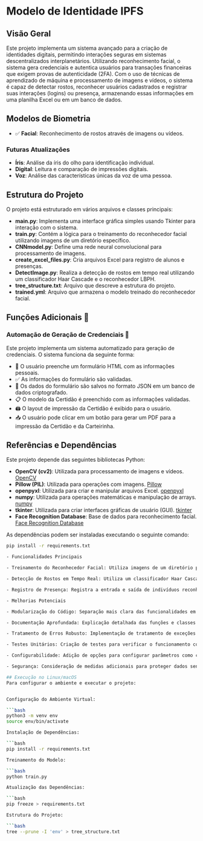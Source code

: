 # Modelo de Identidade IPFS

## Visão Geral

Este projeto implementa um sistema avançado para a criação de identidades digitais, permitindo interações seguras em sistemas descentralizados interplanetários. Utilizando reconhecimento facial, o sistema gera credenciais e autentica usuários para transações financeiras que exigem provas de autenticidade (2FA). Com o uso de técnicas de aprendizado de máquina e processamento de imagens e vídeos, o sistema é capaz de detectar rostos, reconhecer usuários cadastrados e registrar suas interações (logins) ou presença, armazenando essas informações em uma planilha Excel ou em um banco de dados.

## Modelos de Biometria

- ✅ **Facial**: Reconhecimento de rostos através de imagens ou vídeos.

### Futuras Atualizações

- **Íris**: Análise da íris do olho para identificação individual.
- **Digital**: Leitura e comparação de impressões digitais.
- **Voz**: Análise das características únicas da voz de uma pessoa.

## Estrutura do Projeto

O projeto está estruturado em vários arquivos e classes principais:

- **main.py**: Implementa uma interface gráfica simples usando Tkinter para interação com o sistema.
- **train.py**: Contém a lógica para o treinamento do reconhecedor facial utilizando imagens de um diretório específico.
- **CNNmodel.py**: Define uma rede neural convolucional para processamento de imagens.
- **create_excel_files.py**: Cria arquivos Excel para registro de alunos e presenças.
- **DetectImage.py**: Realiza a detecção de rostos em tempo real utilizando um classificador Haar Cascade e o reconhecedor LBPH.
- **tree_structure.txt**: Arquivo que descreve a estrutura do projeto.
- **trained.yml**: Arquivo que armazena o modelo treinado do reconhecedor facial.

## Funções Adicionais 📝

### Automação de Geração de Credenciais 🤖

Este projeto implementa um sistema automatizado para geração de credenciais. O sistema funciona da seguinte forma:

- 📄 O usuário preenche um formulário HTML com as informações pessoais.
- ✅ As informações do formulário são validadas.
- 💾 Os dados do formulário são salvos no formato JSON em um banco de dados criptografado.
- 📋 O modelo da Certidão é preenchido com as informações validadas.
- 🖨️ O layout de impressão da Certidão é exibido para o usuário.
- 📥 O usuário pode clicar em um botão para gerar um PDF para a impressão da Certidão e da Carteirinha.

## Referências e Dependências

Este projeto depende das seguintes bibliotecas Python:

- **OpenCV (cv2)**: Utilizada para processamento de imagens e vídeos. [OpenCV](https://opencv.org/)
- **Pillow (PIL)**: Utilizada para operações com imagens. [Pillow](https://pypi.org/project/pillow/)
- **openpyxl**: Utilizada para criar e manipular arquivos Excel. [openpyxl](https://openpyxl.readthedocs.io/en/stable/)
- **numpy**: Utilizada para operações matemáticas e manipulação de arrays. [numpy](https://numpy.org/pt/)
- **tkinter**: Utilizada para criar interfaces gráficas de usuário (GUI). [tkinter](https://docs.python.org/pt-br/dev/library/tkinter.html)
- **Face Recognition Database**: Base de dados para reconhecimento facial. [Face Recognition Database](https://github.com/topics/face-recognition-database)

As dependências podem ser instaladas executando o seguinte comando:

```bash
pip install -r requirements.txt

- Funcionalidades Principais

- Treinamento do Reconhecedor Facial: Utiliza imagens de um diretório para treinar um modelo de reconhecimento facial.

- Detecção de Rostos em Tempo Real: Utiliza um classificador Haar Cascade para detectar rostos em vídeo ao vivo.

- Registro de Presença: Registra a entrada e saída de indivíduos reconhecidos em uma planilha Excel.

- Melhorias Potenciais

- Modularização do Código: Separação mais clara das funcionalidades em módulos reutilizáveis.

- Documentação Aprofundada: Explicação detalhada das funções e classes em comentários no código.

- Tratamento de Erros Robusto: Implementação de tratamento de exceções para melhor robustez.

- Testes Unitários: Criação de testes para verificar o funcionamento correto das funcionalidades.

- Configurabilidade: Adição de opções para configurar parâmetros como caminhos de diretório e arquivos.

- Segurança: Consideração de medidas adicionais para proteger dados sensíveis e prevenir vulnerabilidades.

## Execução no Linux/macOS
Para configurar o ambiente e executar o projeto:


Configuração do Ambiente Virtual:

```bash
python3 -m venv env
source env/bin/activate

Instalação de Dependências:

```bash
pip install -r requirements.txt

Treinamento do Modelo:

```bash
python train.py

Atualização das Dependências:

```bash
pip freeze > requirements.txt

Estrutura do Projeto:

```bash
tree --prune -I 'env' > tree_structure.txt
